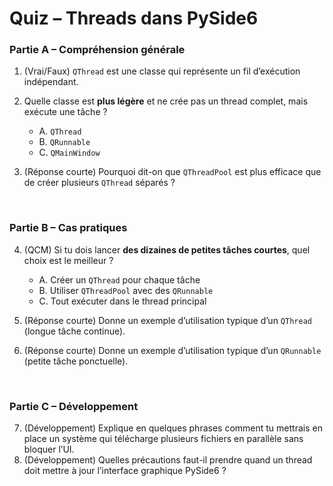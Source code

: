 # Quiz – Threads dans PySide6

### Partie A – Compréhension générale

1. (Vrai/Faux) `QThread` est une classe qui représente un fil d’exécution indépendant.
2. Quelle classe est **plus légère** et ne crée pas un thread complet, mais exécute une tâche ?

   * A. `QThread`
   * B. `QRunnable`
   * C. `QMainWindow`
3. (Réponse courte) Pourquoi dit-on que `QThreadPool` est plus efficace que de créer plusieurs `QThread` séparés ?

<br/>

### Partie B – Cas pratiques

4. (QCM) Si tu dois lancer **des dizaines de petites tâches courtes**, quel choix est le meilleur ?

   * A. Créer un `QThread` pour chaque tâche
   * B. Utiliser `QThreadPool` avec des `QRunnable`
   * C. Tout exécuter dans le thread principal
5. (Réponse courte) Donne un exemple d’utilisation typique d’un `QThread` (longue tâche continue).
6. (Réponse courte) Donne un exemple d’utilisation typique d’un `QRunnable` (petite tâche ponctuelle).

<br/>

### Partie C – Développement

7. (Développement) Explique en quelques phrases comment tu mettrais en place un système qui télécharge plusieurs fichiers en parallèle sans bloquer l’UI.
8. (Développement) Quelles précautions faut-il prendre quand un thread doit mettre à jour l’interface graphique PySide6 ?

